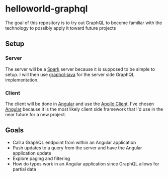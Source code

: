 # helloworld-graphql
The goal of this repository is to try out GraphQL to become familiar with the technology to possibly apply it toward future projects

## Setup
### Server
The server will be a [Spark](http://sparkjava.com/) server because it is supposed to be simple to setup. I will then use [graphql-java](https://github.com/graphql-java) for the server side GraphQL implementation.

### Client
The client will be done in [Angular](https://angular.io/) and use the [Apollo Client](http://dev.apollodata.com/). I've chosen [Angular](https://angular.io/) because it is the most likely client side framework that I'd use in the near future for a new project.

## Goals
* Call a GraphQL endpoint from within an Angular application
* Push updates to a query from the server and have the Angular application update
* Explore paging and filtering
* How do types work in an Angular application since GraphQL allows for partial data
